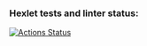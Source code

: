 ### Hexlet tests and linter status:
[![Actions Status](https://github.com/RuddyPanta/java-project-lvl2/workflows/hexlet-check/badge.svg)](https://github.com/RuddyPanta/java-project-lvl2/actions)
